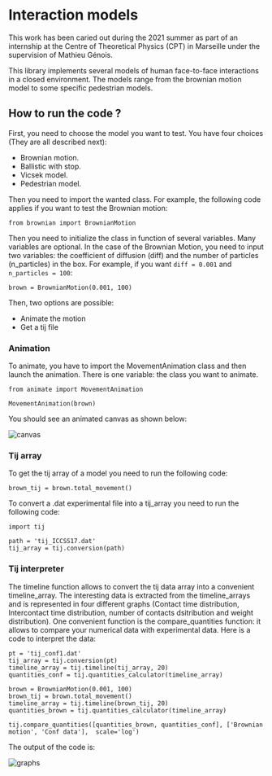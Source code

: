 # Interaction models

This work has been caried out during the 2021 summer as part of an internship at the Centre of Theoretical Physics (CPT) in Marseille under the supervision of Mathieu Génois.

This library implements several models of human face-to-face interactions in a closed environment. The models range from the brownian motion model to some specific pedestrian models.

## How to run the code ?

First, you need to choose the model you want to test.
You have four choices (They are all described next):

* Brownian motion.
* Ballistic with stop.
* Vicsek model.
* Pedestrian model.

Then you need to import the wanted class. For example, the following code applies if you want to test the Brownian motion:

```
from brownian import BrownianMotion
```

Then you need to initialize the class in function of several variables. Many variables are optional. In the case of the Brownian Motion, you need to input two variables: the coefficient of diffusion (diff) and the number of particles (n_particles) in the box. For example, if you want `diff = 0.001` and `n_particles = 100`: 

```
brown = BrownianMotion(0.001, 100)
```

Then, two options are possible:

* Animate the motion
* Get a tij file

### Animation

To animate, you have to import the MovementAnimation class and then launch the animation. There is one variable: the class you want to animate.

```
from animate import MovementAnimation
   
MovementAnimation(brown)
````

You should see an animated canvas as shown below:

![canvas](../main/rst/images/canvas.png)

### Tij array

To get the tij array of a model you need to run the following code:

```
brown_tij = brown.total_movement()
```

To convert a .dat experimental file into a tij_array you need to run the following code:

```
import tij

path = 'tij_ICCSS17.dat'
tij_array = tij.conversion(path)
```

### Tij interpreter

The timeline function allows to convert the tij data array into a convenient timeline_array. The interesting data is extracted from the timeline_arrays and is represented in four different graphs (Contact time distribution, Intercontact time distribution, number of contacts dsitribution and weight distribution).
One convenient function is the compare_quantities function: it allows to compare your numerical data with experimental data. Here is a code to interpret the data:

```
pt = 'tij_conf1.dat'
tij_array = tij.conversion(pt)
timeline_array = tij.timeline(tij_array, 20)
quantities_conf = tij.quantities_calculator(timeline_array)

brown = BrownianMotion(0.001, 100)
brown_tij = brown.total_movement()
timeline_array = tij.timeline(brown_tij, 20)
quantities_brown = tij.quantities_calculator(timeline_array)

tij.compare_quantities([quantities_brown, quantities_conf], ['Brownian motion', 'Conf data'],  scale='log')
```

The output of the code is:

![graphs](../main/rst/images/compare_graphs.png)

